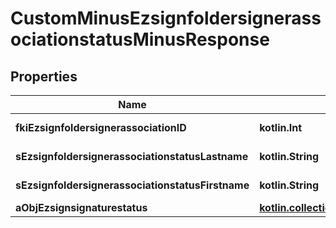 
# CustomMinusEzsignfoldersignerassociationstatusMinusResponse

## Properties
Name | Type | Description | Notes
------------ | ------------- | ------------- | -------------
**fkiEzsignfoldersignerassociationID** | **kotlin.Int** | The unique ID of the Ezsignfoldersignerassociation | 
**sEzsignfoldersignerassociationstatusLastname** | **kotlin.String** | The last name of the Ezsignsigner | 
**sEzsignfoldersignerassociationstatusFirstname** | **kotlin.String** | The first name of the Ezsignsigner | 
**aObjEzsignsignaturestatus** | [**kotlin.collections.List&lt;CustomMinusEzsignsignaturestatusMinusResponse&gt;**](CustomMinusEzsignsignaturestatusMinusResponse.md) |  | 



